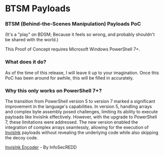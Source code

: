 # BTSM Payloads
### BTSM (Behind-the-Scenes Manipulation) Payloads PoC
 (It's a "play" on BDSM; Because it feels so wrong, and probably shouldn't be shared with the world.)


This Proof of Concept requires Microsoft Windows PowerShell 7+.

### What does it do?
As of the time of this release, I will leave it up to your imagination. Once this PoC has been around for awhile, this will be filled in accurately.

### Why this only works on PowerShell 7+?
The transition from PowerShell version 5 to version 7 marked a significant improvement in the language's capabilities. In version 5, handling arrays and complex byte assembly posed challenges, limiting its ability to execute payloads like InvisInk effectively. However, with the upgrade to PowerShell 7, these limitations were addressed. The new version enabled the integration of complex arrays seamlessly, allowing for the execution of [InvisInk](https://github.com/InfoSecREDD/InvisInk-Encoder) payloads without revealing the underlying code while also skipping the decoy code. 

[InvisInk Encoder](https://github.com/InfoSecREDD/InvisInk-Encoder) - By InfoSecREDD
